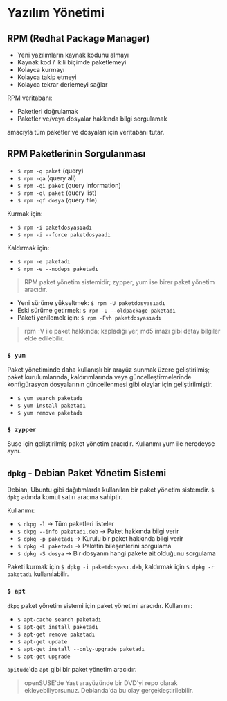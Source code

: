# Yazılım Yönetimi

## RPM (Redhat Package Manager)
- Yeni yazılımların kaynak kodunu almayı
- Kaynak kod / ikili biçimde paketlemeyi
- Kolayca kurmayı
- Kolayca takip etmeyi
- Kolayca tekrar derlemeyi sağlar

RPM veritabanı:
- Paketleri doğrulamak
- Paketler ve/veya dosyalar hakkında bilgi sorgulamak

amacıyla tüm paketler ve dosyaları için veritabanı tutar.

## RPM Paketlerinin Sorgulanması
- `$ rpm -q paket` (query)
- `$ rpm -qa` (query all)
- `$ rpm -qi paket` (query information)
- `$ rpm -ql paket` (query list)
- `$ rpm -qf dosya` (query file)

Kurmak için:
- `$ rpm -i paketdosyasıadı`
- `$ rpm -i --force paketdosyaadı`

Kaldırmak için:
- `$ rpm -e paketadı`
- `$ rpm -e --nodeps paketadı`

> RPM paket yönetim sistemidir; zypper, yum ise birer paket yönetim aracıdır.

- Yeni sürüme yükseltmek: `$ rpm -U paketdosyasıadı`
- Eski sürüme getirmek: `$ rpm -U --oldpackage paketadı`
- Paketi yenilemek için: `$ rpm -Fvh paketdosyasıadı`

> rpm -V ile paket hakkında; kapladığı yer, md5 imazı gibi detay bilgiler elde edilebilir.

### `$ yum`
Paket yönetiminde daha kullanışlı bir arayüz sunmak üzere geliştirilmiş; paket kurulumlarında, kaldırımlarında veya güncelleştirmelerinde konfigürasyon dosyalarının güncellenmesi gibi olaylar için geliştirilmiştir.

- `$ yum search paketadı`
- `$ yum install paketadı`
- `$ yum remove paketadı`

### `$ zypper`
Suse için geliştirilmiş paket yönetim aracıdır. Kullanımı yum ile neredeyse aynı.

## `dpkg` - Debian Paket Yönetim Sistemi
Debian, Ubuntu gibi dağıtımlarda kullanılan bir paket yönetim sistemdir. `$ dpkg` adında komut satırı aracına sahiptir.

Kullanımı:
- `$ dkpg -l` -> Tüm paketleri listeler
- `$ dkpg --info paketadı.deb` -> Paket hakkında bilgi verir
- `$ dpkg -p paketadı` -> Kurulu bir paket hakkında bilgi verir
- `$ dpkg -L paketadı` -> Paketin bileşenlerini sorgulama
- `$ dpkg -S dosya` -> Bir dosyanın hangi pakete ait olduğunu sorgulama

Paketi kurmak için `$ dpkg -i paketdosyası.deb`, kaldırmak için `$ dpkg -r paketadı` kullanılabilir.

### `$ apt`
`dkpg` paket yönetim sistemi için paket yönetimi aracıdır. Kullanımı:

- `$ apt-cache search paketadı`
- `$ apt-get install paketadı`
- `$ apt-get remove paketadı`
- `$ apt-get update`
- `$ apt-get install --only-upgrade paketadı`
- `$ apt-get upgrade`

`apitude`'da `apt` gibi bir paket yönetim aracıdır.

> openSUSE'de Yast arayüzünde bir DVD'yi repo olarak ekleyebiliyorsunuz. Debianda'da bu olay gerçekleştirilebilir.